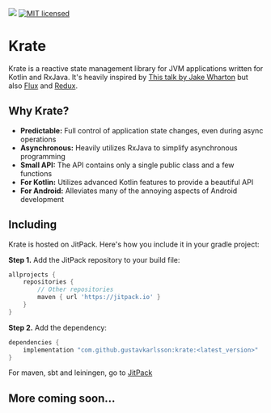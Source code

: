 [![](https://jitpack.io/v/gustavkarlsson/krate.svg)](https://jitpack.io/#gustavkarlsson/krate)
[![MIT licensed](https://img.shields.io/badge/license-MIT-blue.svg)](https://github.com/gustavkarlsson/krate/blob/master/LICENSE.md)

# Krate

Krate is a reactive state management library for JVM applications written for Kotlin and RxJava.
It's heavily inspired by
[This talk by Jake Wharton](https://jakewharton.com/the-state-of-managing-state-with-rxjava/)
but also [Flux](https://facebook.github.io/flux/) and [Redux](https://redux.js.org).


## Why Krate?

- **Predictable:** Full control of application state changes, even during async operations
- **Asynchronous:** Heavily utilizes RxJava to simplify asynchronous programming
- **Small API:** The API contains only a single public class and a few functions
- **For Kotlin:** Utilizes advanced Kotlin features to provide a beautiful API
- **For Android:** Alleviates many of the annoying aspects of Android development


## Including

Krate is hosted on JitPack. Here's how you include it in your gradle project:

**Step 1.** Add the JitPack repository to your build file:

```groovy
allprojects {
    repositories {
        // Other repositories
        maven { url 'https://jitpack.io' }
    }
}
```

**Step 2.** Add the dependency:

```groovy
dependencies {
    implementation "com.github.gustavkarlsson:krate:<latest_version>"
}
```

For maven, sbt and leiningen, go to [JitPack](https://jitpack.io/#gustavkarlsson/krate)


## More coming soon...

